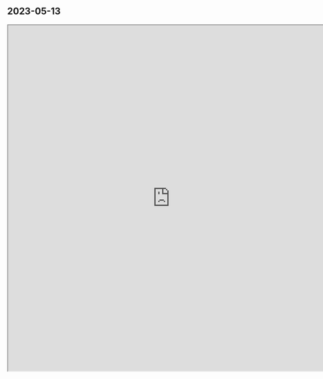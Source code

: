 ## 2023-05-13

<iframe width=750 height=800 src="https://www.mapmyride.com/workout/7269762922" </iframe>


---

up:: [[Exercise Log]]
tags:: #log/walk 

